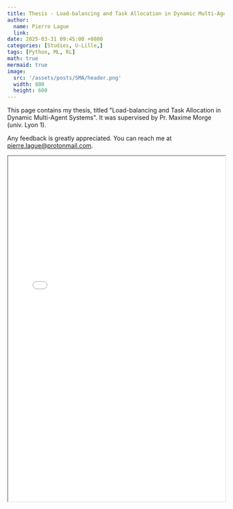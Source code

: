 ```yaml
---
title: Thesis - Load-balancing and Task Allocation in Dynamic Multi-Agent Systems
author:
  name: Pierre Lague
  link: 
date: 2025-03-31 09:45:00 +0800
categories: [Studies, U-Lille,]
tags: [Python, ML, RL]
math: true
mermaid: true
image:
  src: '/assets/posts/SMA/header.png'
  width: 800
  height: 600
---
```


This page contains my thesis, titled "Load-balancing and Task Allocation in Dynamic Multi-Agent Systems". It was supervised by Pr. Maxime Morge (univ. Lyon 1).

Any feedback is greatly appreciated. You can reach me at pierre.lague@protonmail.com.

<html>
  <body>
    <iframe src="/assets/posts/thesis/MemoireMaster_Pierre_Lague.pdf" width="100%" height="800px">
    </iframe>
  </body>
</html>